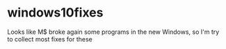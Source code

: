 # windows10fixes
Looks like M$ broke again some programs in the new Windows, so I'm try to collect most fixes for these
